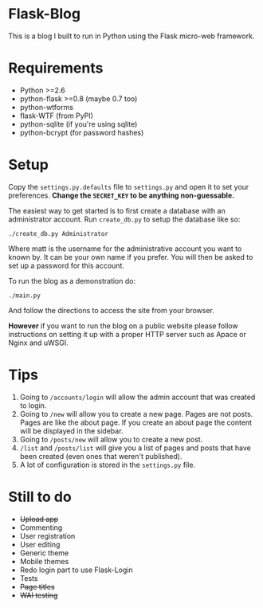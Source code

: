 # Flask-Blog
This is a blog I built to run in Python using the Flask micro-web framework.

# Requirements
* Python >=2.6
* python-flask >=0.8 (maybe 0.7 too)
* python-wtforms
* flask-WTF (from PyPI)
* python-sqlite (if you're using sqlite)
* python-bcrypt (for password hashes)

# Setup
Copy the `settings.py.defaults` file to `settings.py` and open it to set your preferences.
**Change the `SECRET_KEY` to be anything non-guessable.**

The easiest way to get started is to first create a database with an administrator account. Run `create_db.py` to setup the database like so:

    ./create_db.py Administrator

Where matt is the username for the administrative account you want to known by. It can be your own name if you prefer. You will then be asked to set up a password for this account.

To run the blog as a demonstration do:

    ./main.py

And follow the directions to access the site from your browser.

**However** if you want to run the blog on a public website please follow instructions on setting it up with a proper HTTP server such as Apace or Nginx and uWSGI.

# Tips
1. Going to `/accounts/login` will allow the admin account that was created to login.
1. Going to `/new` will allow you to create a new page. Pages are not posts. Pages are like the about page. If you create an about page the content will be displayed in the sidebar.
1. Going to `/posts/new` will allow you to create a new post.
1. `/list` and `/posts/list` will give you a list of pages and posts that have been created (even ones that weren't published).
1. A lot of configuration is stored in the `settings.py` file.

# Still to do
* ~~Upload app~~
* Commenting
* User registration
* User editing
* Generic theme
* Mobile themes
* Redo login part to use Flask-Login
* Tests
* ~~Page titles~~
* ~~WAI testing~~
